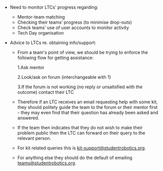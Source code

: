 * Need to monitor LTCs' progress regarding:
    * Mentor-team matching
    * Checking their teams’ progress (to minimise drop-outs)
    * Check teams’ use of user accounts to monitor activity
    * Tech Day organisation

* Advice to LTCs re. obtaining info/support:

    * From a team's point of view, we should be trying to enforce the following flow for getting assistance:

      1.Ask mentor

      2.Look/ask on forum (interchangeable with 1)

      3.If the forum is not working (no reply or unsatisfied with the outcome) contact their LTC

    * Therefore if an LTC receives an email requesting help with some kit, they should politely guide the team to the forum or their mentor first - they may even find that their question has already been asked and answered. 
    * If the team then indicates that they do not wish to make their problem public then the LTC can forward on their query to the relevant person. 
    * For kit related queries this is kit-support@studentrobotics.org.   
    * For anything else they should do the default of emailing teams@studentrobotics.org.
